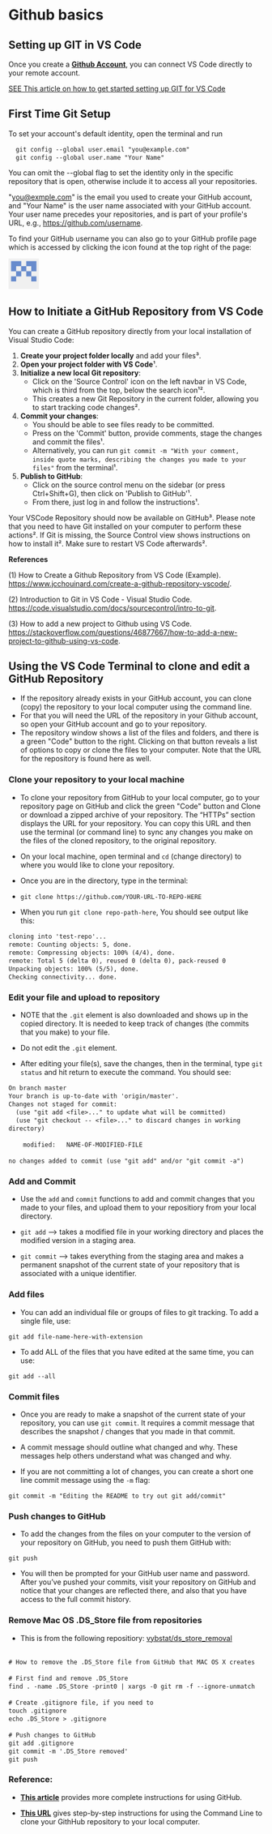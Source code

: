 # Github basics

## Setting up GIT in VS Code

Once you create a **[Github Account](https://github.com/)**, you can connect VS Code directly to your remote account.

[SEE This article on how to get started setting up GIT for VS Code](https://git-scm.com/book/en/v2/Getting-Started-First-Time-Git-Setup)

## First Time Git Setup

To set your account's default identity, open the terminal and run

```CLI
  git config --global user.email "you@example.com"
  git config --global user.name "Your Name"
```

You can omit the --global flag to set the identity only in the specific repository that is open, otherwise include it to access all your repositories.

"you@exmple.com" is the email you used to create your GitHub account, and "Your Name" is the user name associated with your GitHub account. Your user name precedes your repositories, and is part of your profile's URL, e.g., https://github.com/username.

To find your GitHub username you can also go to your GitHub profile page which is accessed by clicking the icon found at the top right of the page:

<img src="./screencaps/User-Icon.png" width="60" height="60">



## How to Initiate a GitHub Repository from VS Code

You can create a GitHub repository directly from your local installation of Visual Studio Code:

1. **Create your project folder locally** and add your files³.
2. **Open your project folder with VS Code**¹.
3. **Initialize a new local Git repository**:
    - Click on the 'Source Control' icon on the left navbar in VS Code, which is third from the top, below the search icon¹².
    - This creates a new Git Repository in the current folder, allowing you to start tracking code changes².
4. **Commit your changes**:
    - You should be able to see files ready to be committed.
    - Press on the 'Commit' button, provide comments, stage the changes and commit the files¹.
    - Alternatively, you can run `git commit -m "With your comment,  inside quote marks, describing the changes you made to your files"` from the terminal¹.
5. **Publish to GitHub**:
    - Click on the source control menu on the sidebar (or press Ctrl+Shift+G), then click on 'Publish to GitHub'¹.
    - From there, just log in and follow the instructions¹.

Your VSCode Repository should now be available on GitHub³. Please note that you need to have Git installed on your computer to perform these actions². If Git is missing, the Source Control view shows instructions on how to install it². Make sure to restart VS Code afterwards².

**References**

(1) How to Create a Github Repository from VS Code (Example). https://www.jcchouinard.com/create-a-github-repository-vscode/.

(2) Introduction to Git in VS Code - Visual Studio Code. https://code.visualstudio.com/docs/sourcecontrol/intro-to-git.

(3) How to add a new project to Github using VS Code. https://stackoverflow.com/questions/46877667/how-to-add-a-new-project-to-github-using-vs-code.

## Using the VS Code Terminal to clone and edit a GitHub Repository

- If the repository already exists in your GitHub account, you can clone (copy) the repository to your local computer using the command line.
- For that you will need the URL of the repository in your Github account, so open your GitHub account and go to your repository.  
- The repository window shows a list of the files and folders, and there is a green "Code" button to the right. Clicking on that button reveals a list of options to copy or clone the files to your computer. Note that the URL for the repository is found here as well.


### Clone your repository to your local machine

- To clone your repository from GitHub to your local computer, go to your repository page on GitHub and click the green "Code" button and Clone or download a zipped archive of your repository. The “HTTPs” section displays the URL for your repository. You can copy this URL and then use the terminal (or command line) to sync any changes you make on the files of the cloned repository, to the original repository.

- On your local machine, open terminal and `cd` (change directory) to where you would like to clone your repository.

- Once you are in the directory, type in the terminal:

- `git clone https://github.com/YOUR-URL-TO-REPO-HERE`

- When you run `git clone repo-path-here`, You should see output like this:

```
cloning into 'test-repo'...
remote: Counting objects: 5, done.
remote: Compressing objects: 100% (4/4), done.
remote: Total 5 (delta 0), reused 0 (delta 0), pack-reused 0
Unpacking objects: 100% (5/5), done.
Checking connectivity... done.
```

### Edit your file and upload to repository

- NOTE that the `.git` element is also downloaded and shows up in the copied directory. It is needed to keep track of changes (the commits that you make) to your file.
- Do not edit the `.git` element.

- After editing your file(s), save the changes, then in the terminal, type `git status` and hit return to execute the command. You should see:

```
On branch master
Your branch is up-to-date with 'origin/master'.
Changes not staged for commit:
  (use "git add <file>..." to update what will be committed)
  (use "git checkout -- <file>..." to discard changes in working directory)

	modified:   NAME-OF-MODIFIED-FILE

no changes added to commit (use "git add" and/or "git commit -a")
```

### Add and Commit

- Use the `add` and `commit` functions to add and commit changes that you made to your files, and upload them to your repositiory from your local directory.

- `git add` --> takes a modified file in your working directory and places the modified version in a staging area.

- `git commit` --> takes everything from the staging area and makes a permanent snapshot of the current state of your repository that is associated with a unique identifier.

### Add files

- You can add an individual file or groups of files to git tracking. To add a single file, use:

```
git add file-name-here-with-extension
```

- To add ALL of the files that you have edited at the same time, you can use:

```
git add --all
```

### Commit files

- Once you are ready to make a snapshot of the current state of your repository, you can use `git commit`. It requires a commit message that describes the snapshot / changes that you made in that commit.

- A commit message should outline what changed and why. These messages help others understand what was changed and why.

- If you are not committing a lot of changes, you can create a short one line commit message using the `-m` flag:

```
git commit -m "Editing the README to try out git add/commit"
```

### Push changes to GitHub

- To add the changes from the files on your computer to the version of your repository on GitHub, you need to push them GitHub with:

```
git push
```

- You will then be prompted for your GitHub user name and password. After you’ve pushed your commits, visit your repository on GitHub and notice that your changes are reflected there, and also that you have access to the full commit history.

### Remove Mac OS .DS_Store file from repositories

- This is from the following repositiory: [
vybstat/ds_store_removal](https://gist.github.com/vybstat/1680bef4715bfbcb0268)

```GIT

# How to remove the .DS_Store file from GitHub that MAC OS X creates

# First find and remove .DS_Store
find . -name .DS_Store -print0 | xargs -0 git rm -f --ignore-unmatch

# Create .gitignore file, if you need to
touch .gitignore
echo .DS_Store > .gitignore

# Push changes to GitHub
git add .gitignore
git commit -m '.DS_Store removed'
git push

```

### Reference:

- **[This article](https://dev.to/g_abud/advanced-git-reference-1o9j)** provides more complete instructions for using GitHub.


- **[This URL](https://www.earthdatascience.org/workshops/intro-version-control-git/basic-git-commands/)** gives step-by-step instructions for using the Command Line to clone your GithHub repository to your local computer.
